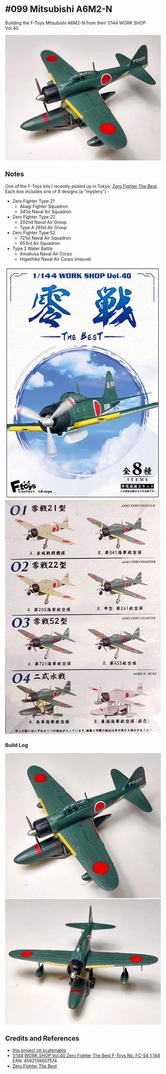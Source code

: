 # #099 Mitsubishi A6M2-N

Building the F-Toys Mitsubishi A6M2-N from their 1/144 WORK SHOP Vol.40.

![Build](./assets/FtoysFC54_build.jpg?raw=true)

## Notes

One of the F-Toys kits I recently picked up in Tokyo:
[Zero Fighter The Best](https://f-toys.net/item/zero_the_best/).
Each box includes one of 8 designs (a "mystery") -

* Zero Fighter Type 21
    * Akagi Fighter Squadron
    * 341st Naval Air Squadron
* Zero Fighter Type 22
    * 202nd Naval Air Group
    * Type A 261st Air Group
* Zero Fighter Type 52
    * 721st Naval Air Squadron
    * 653rd Air Squadron
* Type 2 Water Battle
    * Amakusa Naval Air Corps
    * Higashiko Naval Air Corps (mauve)

![kit-front](./assets/kit-front.jpg?raw=true)
![kit-rear](./assets/kit-rear.jpg?raw=true)

### Build Log

![build01a](./assets/build01a.jpg?raw=true)
![build01b](./assets/build01b.jpg?raw=true)

## Credits and References

* [this project on scalemates](https://www.scalemates.com/profiles/mate.php?id=74137&p=projects&project=159061)
* [1/144 WORK SHOP Vol.40 Zero Fighter The Best F-Toys No. FC-54 1:144](https://www.scalemates.com/kits/f-toys-fc-54-zero-fighter--1505764) EAN: 4582138607574
* [Zero Fighter The Best](https://f-toys.net/item/zero_the_best/)
